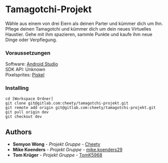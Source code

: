 # Tamagotchi-Projekt
Wähle aus einem von drei Eiern als deinen Parter und kümmer dich um Ihn.  
Pflege deinen Tamagotchi und kümmer dich um dein neues Virtuelles Haustier. 
Gehe mit ihm spazieren, sammle Punkte und kaufe ihm neue Dinge oder Verpflegung.


### Voraussetzungen

Software: [Android Studio](https://developer.android.com/studio)  
SDK API: Unknown  
Pixelsprites: [Piskel](https://www.piskelapp.com/)


### Installing
```
cd [Workspace Ordner]
git clone git@gitlab.com:cheety/tamagotchi-projekt.git
git remote add origin git@gitlab.com:cheety/tamagotchi-projekt.git
git pull origin dev
git checkout dev
```

## Authors

* **Semyon Wong** - *Projekt Gruppe* - [Cheety](https://gitlab.com/cheety)
* **Mike Koenders** - *Projekt Gruppe* - [mike.koenders29](https://gitlab.com/mike.koenders29)
* **Tom Krüger** - *Projekt Gruppe* - [TomK5968](TomK5968)
